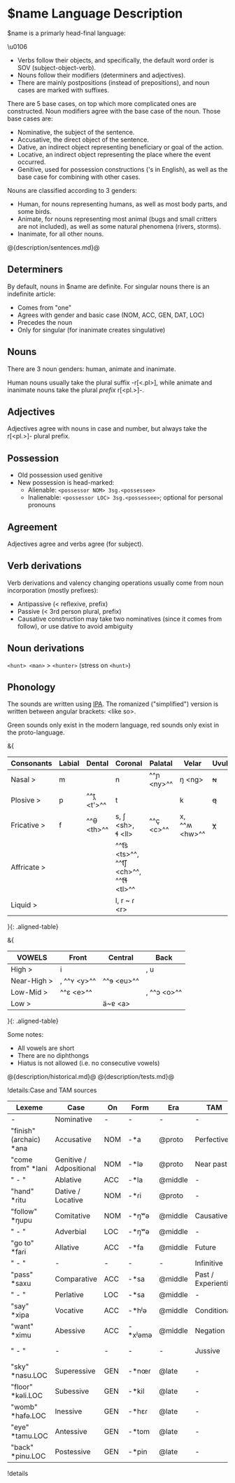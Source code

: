 # $name Language Description

$name is a primarly head-final language:

\u0106

- Verbs follow their objects,
and specifically, the default word order is SOV (subject-object-verb).
- Nouns follow their modifiers (determiners and adjectives).
- There are mainly postpositions (instead of prepositions),
and noun cases are marked with suffixes.

There are 5 base cases, 
on top which more complicated ones are constructed.
Noun modifiers agree with the base case of the noun.
Those base cases are:

- Nominative, the subject of the sentence.
- Accusative, the direct object of the sentence.
- Dative, an indirect object
    representing beneficiary or goal of the action.
- Locative, an indirect object
    representing the place where the event occurred.
- Genitive, used for possession constructions ('s in English), 
    as well as the base case for combining with other cases.

Nouns are classified according to 3 genders:

- Human, for nouns representing humans, 
    as well as most body parts,
    and some birds.
- Animate, for nouns representing most animal 
    (bugs and small critters are not included), 
    as well as some natural phenomena (rivers, storms).
- Inanimate, for all other nouns.

@{description/sentences.md}@

## Determiners

By default, nouns in $name are definite.
For singular nouns there is an indefinite article:

- Comes from "one"
- Agrees with gender and basic case (NOM, ACC, GEN, DAT, LOC)
- Precedes the noun
- Only for singular (for inanimate creates singulative)

## Nouns

There are 3 noun genders: human, animate and inanimate.

Human nouns usually take the plural suffix -r[<.pl>],
while animate and inanimate nouns take the plural *prefix* r[<pl.>]-.

## Adjectives

Adjectives agree with nouns in case and number,
but always take the r[<pl.>]- plural prefix.

## Possession

- Old possession used genitive
- New possession is head-marked:
    - Alienable: `<possessor NOM> 3sg.<possessee>`
    - Inalienable: `<possessor LOC> 3sg.<possessee>`; 
    optional for personal pronouns


## Agreement

Adjectives agree and verbs agree (for subject).


## Verb derivations

Verb derivations and valency changing operations
usually come from noun incorporation (mostly prefixes):

- Antipassive (< reflexive, prefix)
- Passive (< 3rd person plural, prefix)
- Causative construction may take two nominatives (since it comes from follow),
or use dative to avoid ambiguity

## Noun derivations

`<hunt> <man>` > `<hunter>` (stress on `<hunt>`)

## Phonology

The sounds are written using 
[IPA](https://www.ipachart.com/).
The romanized ("simplified") version 
is written between angular brackets: \<like so\>.

Green sounds only exist in the modern language,
red sounds only exist in the proto-language.

&{

| Consonants | Labial | Dental | Coronal               | Palatal | Velar | Uvular | Glottal |
|------------|--------|--------|-----------------------|---------|-------|--------|---------|
| Nasal     >| m      |        | n                     | ^^ɲ \<ny\>^^ | ŋ \<ng\>     | ~~ɴ~~  |         |
| Plosive   >| p      | ^^t̪ \<t'\>^^  | t                     |         | k     | ~~q~~  | ~~ʔ~~       |
| Fricative >| f      | ^^θ \<th\>^^  | s, ʃ \<sh\>, <br /> ɬ \<ll\> | ^^ç \<c\>^^    | x, <br /> ^^ʍ \<hw\>^^      | ~~χ~~       | h        |
| Affricate >|        |        | ^^t͡s \<ts\>^^, <br /> ^^t͡ʃ \<ch\>^^, <br /> ^^t͡ɬ \<tl\>^^        |         |       |        |         |
| Liquid    >|        |        | l, r \~ ɾ \<r\>    |         |       |        |         |

}{: .aligned-table}

&{

| VOWELS | Front | Central | Back |
|--------|-------|---------|------|
| High >| i      |         | , u    |
| Near-High  >| , ^^ʏ \<y\>^^ | ^^ɘ \<eu\>^^ | |
| Low-Mid   >| ^^ɛ \<e\>^^ | | , ^^ɔ \<o\>^^ |
| Low  >| | ä~ɐ \<a\> | |

}{: .aligned-table}

Some notes:

- All vowels are short
- There are no diphthongs
- Hiatus is not allowed (i.e. no consecutive vowels)

@{description/historical.md}@
@{description/tests.md}@


!details:Case and TAM sources

| Lexeme | Case | On | Form | Era | TAM | Form | Era |
|--------|------|----|------|-----|-----|------|-----|
| - | Nominative | - | - | - | - | - |
| "finish" (archaic) *ana | Accusative | NOM | -*a | @proto | Perfective | -*a | @proto |
| "come from" *lani | Genitive / Adpositional | NOM | -*lə | @proto | Near past | -*la | @early |
| " - " | Ablative | ACC | -*la | @middle | - | - | - |
| "hand" *ɾitu | Dative / Locative | NOM | -*ɾi | @proto | - | - | - |
| "follow" *ŋupu | Comitative | NOM | -*ŋʷə | @middle | Causative | -*ŋʷə | @early |
| " - " | Adverbial | LOC | -*ŋʷə | @middle | - | - | - |
| "go to" *faɾi | Allative | ACC | -*fa | @middle | Future | -*fa | @early |
| " - " | - | - | - | - | Infinitive | -*faɾʲə | @early |
| "pass" *saxu | Comparative | ACC | -*sa | @middle | Past / Experiential | -*sa | @early |
| " - " | Perlative | LOC | -*sa | @middle | - | - | - |
| "say" *xipa | Vocative | ACC | -*hʲə | @middle | Conditional | -*hʲə | @middle | 
| "want" *ximu | Abessive | ACC | -*xʲəmə | @middle | Negation | -*xʲəmə | @early |
| " - " | - | - | - | - | Jussive | -*xʲəmʷə | @middle |
| "sky" *nasu.LOC | Superessive | GEN | -*nœɾ | @late | - | - | - |
| "floor" *kəli.LOC | Subessive | GEN | -*kil | @late | - | - | - |
| "womb" *hafə.LOC | Inessive | GEN | -*hɛɾ | @late | - | - | - |
| "eye" *tamu.LOC | Antessive | GEN | -*tom | @late | - | - | - |
| "back" *pinu.LOC | Postessive | GEN | -*pin | @late | - | - | - |

!details
